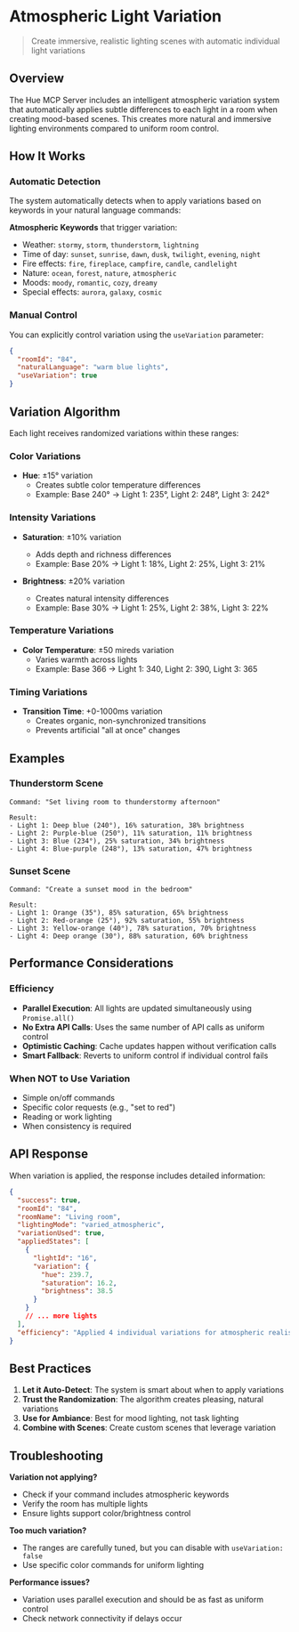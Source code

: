 # Atmospheric Light Variation

> Create immersive, realistic lighting scenes with automatic individual light variations

## Overview

The Hue MCP Server includes an intelligent atmospheric variation system that automatically applies subtle differences to each light in a room when creating mood-based scenes. This creates more natural and immersive lighting environments compared to uniform room control.

## How It Works

### Automatic Detection

The system automatically detects when to apply variations based on keywords in your natural language commands:

**Atmospheric Keywords** that trigger variation:
- Weather: `stormy`, `storm`, `thunderstorm`, `lightning`
- Time of day: `sunset`, `sunrise`, `dawn`, `dusk`, `twilight`, `evening`, `night`
- Fire effects: `fire`, `fireplace`, `campfire`, `candle`, `candlelight`
- Nature: `ocean`, `forest`, `nature`, `atmospheric`
- Moods: `moody`, `romantic`, `cozy`, `dreamy`
- Special effects: `aurora`, `galaxy`, `cosmic`

### Manual Control

You can explicitly control variation using the `useVariation` parameter:

```json
{
  "roomId": "84",
  "naturalLanguage": "warm blue lights",
  "useVariation": true
}
```

## Variation Algorithm

Each light receives randomized variations within these ranges:

### Color Variations
- **Hue**: ±15° variation
  - Creates subtle color temperature differences
  - Example: Base 240° → Light 1: 235°, Light 2: 248°, Light 3: 242°

### Intensity Variations  
- **Saturation**: ±10% variation
  - Adds depth and richness differences
  - Example: Base 20% → Light 1: 18%, Light 2: 25%, Light 3: 21%

- **Brightness**: ±20% variation
  - Creates natural intensity differences
  - Example: Base 30% → Light 1: 25%, Light 2: 38%, Light 3: 22%

### Temperature Variations
- **Color Temperature**: ±50 mireds variation
  - Varies warmth across lights
  - Example: Base 366 → Light 1: 340, Light 2: 390, Light 3: 365

### Timing Variations
- **Transition Time**: +0-1000ms variation
  - Creates organic, non-synchronized transitions
  - Prevents artificial "all at once" changes

## Examples

### Thunderstorm Scene
```
Command: "Set living room to thunderstormy afternoon"

Result:
- Light 1: Deep blue (240°), 16% saturation, 38% brightness
- Light 2: Purple-blue (250°), 11% saturation, 11% brightness  
- Light 3: Blue (234°), 25% saturation, 34% brightness
- Light 4: Blue-purple (248°), 13% saturation, 47% brightness
```

### Sunset Scene
```
Command: "Create a sunset mood in the bedroom"

Result:
- Light 1: Orange (35°), 85% saturation, 65% brightness
- Light 2: Red-orange (25°), 92% saturation, 55% brightness
- Light 3: Yellow-orange (40°), 78% saturation, 70% brightness
- Light 4: Deep orange (30°), 88% saturation, 60% brightness
```

## Performance Considerations

### Efficiency
- **Parallel Execution**: All lights are updated simultaneously using `Promise.all()`
- **No Extra API Calls**: Uses the same number of API calls as uniform control
- **Optimistic Caching**: Cache updates happen without verification calls
- **Smart Fallback**: Reverts to uniform control if individual control fails

### When NOT to Use Variation
- Simple on/off commands
- Specific color requests (e.g., "set to red")
- Reading or work lighting
- When consistency is required

## API Response

When variation is applied, the response includes detailed information:

```json
{
  "success": true,
  "roomId": "84",
  "roomName": "Living room",
  "lightingMode": "varied_atmospheric",
  "variationUsed": true,
  "appliedStates": [
    {
      "lightId": "16",
      "variation": {
        "hue": 239.7,
        "saturation": 16.2,
        "brightness": 38.5
      }
    }
    // ... more lights
  ],
  "efficiency": "Applied 4 individual variations for atmospheric realism"
}
```

## Best Practices

1. **Let it Auto-Detect**: The system is smart about when to apply variations
2. **Trust the Randomization**: The algorithm creates pleasing, natural variations
3. **Use for Ambiance**: Best for mood lighting, not task lighting
4. **Combine with Scenes**: Create custom scenes that leverage variation

## Troubleshooting

**Variation not applying?**
- Check if your command includes atmospheric keywords
- Verify the room has multiple lights
- Ensure lights support color/brightness control

**Too much variation?**
- The ranges are carefully tuned, but you can disable with `useVariation: false`
- Use specific color commands for uniform lighting

**Performance issues?**
- Variation uses parallel execution and should be as fast as uniform control
- Check network connectivity if delays occur